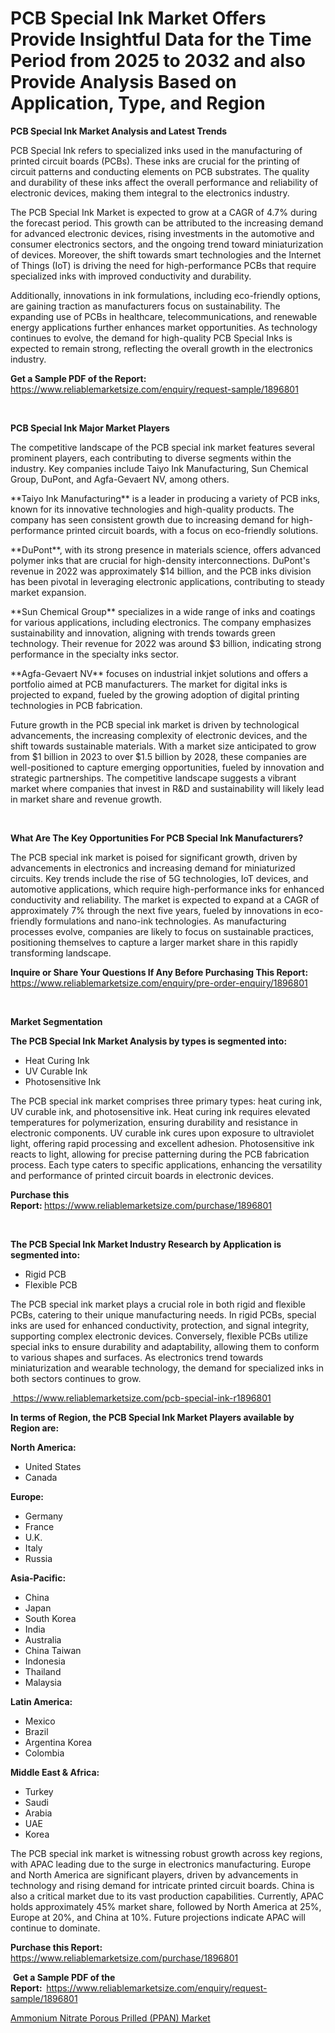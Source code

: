 <p><h1>PCB Special Ink Market Offers Provide Insightful Data for the Time Period from 2025 to 2032 and also Provide Analysis Based on Application, Type, and Region</h1></p><p><strong>PCB Special Ink Market Analysis and Latest Trends</strong></p>
<p><p>PCB Special Ink refers to specialized inks used in the manufacturing of printed circuit boards (PCBs). These inks are crucial for the printing of circuit patterns and conducting elements on PCB substrates. The quality and durability of these inks affect the overall performance and reliability of electronic devices, making them integral to the electronics industry.</p><p>The PCB Special Ink Market is expected to grow at a CAGR of 4.7% during the forecast period. This growth can be attributed to the increasing demand for advanced electronic devices, rising investments in the automotive and consumer electronics sectors, and the ongoing trend toward miniaturization of devices. Moreover, the shift towards smart technologies and the Internet of Things (IoT) is driving the need for high-performance PCBs that require specialized inks with improved conductivity and durability.</p><p>Additionally, innovations in ink formulations, including eco-friendly options, are gaining traction as manufacturers focus on sustainability. The expanding use of PCBs in healthcare, telecommunications, and renewable energy applications further enhances market opportunities. As technology continues to evolve, the demand for high-quality PCB Special Inks is expected to remain strong, reflecting the overall growth in the electronics industry.</p></p>
<p><strong>Get a Sample PDF of the Report:&nbsp;</strong> <a href="https://www.reliablemarketsize.com/enquiry/request-sample/1896801?utm_campaign=2733&utm_medium=2&utm_source=Github&utm_content=ia&utm_term=03042025&utm_id=pcb-special-ink">https://www.reliablemarketsize.com/enquiry/request-sample/1896801</a></p>
<p>&nbsp;</p>
<p><strong>PCB Special Ink Major Market Players</strong></p>
<p><p>The competitive landscape of the PCB special ink market features several prominent players, each contributing to diverse segments within the industry. Key companies include Taiyo Ink Manufacturing, Sun Chemical Group, DuPont, and Agfa-Gevaert NV, among others.</p><p>**Taiyo Ink Manufacturing** is a leader in producing a variety of PCB inks, known for its innovative technologies and high-quality products. The company has seen consistent growth due to increasing demand for high-performance printed circuit boards, with a focus on eco-friendly solutions.</p><p>**DuPont**, with its strong presence in materials science, offers advanced polymer inks that are crucial for high-density interconnections. DuPont's revenue in 2022 was approximately $14 billion, and the PCB inks division has been pivotal in leveraging electronic applications, contributing to steady market expansion.</p><p>**Sun Chemical Group** specializes in a wide range of inks and coatings for various applications, including electronics. The company emphasizes sustainability and innovation, aligning with trends towards green technology. Their revenue for 2022 was around $3 billion, indicating strong performance in the specialty inks sector.</p><p>**Agfa-Gevaert NV** focuses on industrial inkjet solutions and offers a portfolio aimed at PCB manufacturers. The market for digital inks is projected to expand, fueled by the growing adoption of digital printing technologies in PCB fabrication.</p><p>Future growth in the PCB special ink market is driven by technological advancements, the increasing complexity of electronic devices, and the shift towards sustainable materials. With a market size anticipated to grow from $1 billion in 2023 to over $1.5 billion by 2028, these companies are well-positioned to capture emerging opportunities, fueled by innovation and strategic partnerships. The competitive landscape suggests a vibrant market where companies that invest in R&D and sustainability will likely lead in market share and revenue growth.</p></p>
<p>&nbsp;</p>
<p><strong>What Are The Key Opportunities For PCB Special Ink Manufacturers?</strong></p>
<p><p>The PCB special ink market is poised for significant growth, driven by advancements in electronics and increasing demand for miniaturized circuits. Key trends include the rise of 5G technologies, IoT devices, and automotive applications, which require high-performance inks for enhanced conductivity and reliability. The market is expected to expand at a CAGR of approximately 7% through the next five years, fueled by innovations in eco-friendly formulations and nano-ink technologies. As manufacturing processes evolve, companies are likely to focus on sustainable practices, positioning themselves to capture a larger market share in this rapidly transforming landscape.</p></p>
<p><strong>Inquire or Share Your Questions If Any Before Purchasing This Report:</strong> <a href="https://www.reliablemarketsize.com/enquiry/pre-order-enquiry/1896801?utm_campaign=2733&utm_medium=2&utm_source=Github&utm_content=ia&utm_term=03042025&utm_id=pcb-special-ink">https://www.reliablemarketsize.com/enquiry/pre-order-enquiry/1896801</a></p>
<p>&nbsp;</p>
<p><strong>Market Segmentation</strong></p>
<p><strong>The PCB Special Ink Market Analysis by types is segmented into:</strong></p>
<p><ul><li>Heat Curing Ink</li><li>UV Curable Ink</li><li>Photosensitive Ink</li></ul></p>
<p><p>The PCB special ink market comprises three primary types: heat curing ink, UV curable ink, and photosensitive ink. Heat curing ink requires elevated temperatures for polymerization, ensuring durability and resistance in electronic components. UV curable ink cures upon exposure to ultraviolet light, offering rapid processing and excellent adhesion. Photosensitive ink reacts to light, allowing for precise patterning during the PCB fabrication process. Each type caters to specific applications, enhancing the versatility and performance of printed circuit boards in electronic devices.</p></p>
<p><strong>Purchase this Report:&nbsp;</strong><a href="https://www.reliablemarketsize.com/purchase/1896801?utm_campaign=2733&utm_medium=2&utm_source=Github&utm_content=ia&utm_term=03042025&utm_id=pcb-special-ink">https://www.reliablemarketsize.com/purchase/1896801</a></p>
<p>&nbsp;</p>
<p><strong>The PCB Special Ink Market Industry Research by Application is segmented into:</strong></p>
<p><ul><li>Rigid PCB</li><li>Flexible PCB</li></ul></p>
<p><p>The PCB special ink market plays a crucial role in both rigid and flexible PCBs, catering to their unique manufacturing needs. In rigid PCBs, special inks are used for enhanced conductivity, protection, and signal integrity, supporting complex electronic devices. Conversely, flexible PCBs utilize special inks to ensure durability and adaptability, allowing them to conform to various shapes and surfaces. As electronics trend towards miniaturization and wearable technology, the demand for specialized inks in both sectors continues to grow.</p></p>
<p><a href="https://www.reliablemarketsize.com/pcb-special-ink-r1896801?utm_campaign=2733&utm_medium=2&utm_source=Github&utm_content=ia&utm_term=03042025&utm_id=pcb-special-ink">&nbsp;https://www.reliablemarketsize.com/pcb-special-ink-r1896801</a></p>
<p><strong>In terms of Region, the PCB Special Ink Market Players available by Region are:</strong></p>
<p>
    <p> <strong> North America: </strong>
        <ul>
            <li>United States</li>
            <li>Canada</li>
        </ul>
        </p> 
    <p> <strong> Europe: </strong>
        <ul>
            <li>Germany</li>
            <li>France</li>
            <li>U.K.</li>
            <li>Italy</li>
            <li>Russia</li>
        </ul>
        </p> 
    <p> <strong> Asia-Pacific: </strong>
        <ul>
            <li>China</li>
            <li>Japan</li>
            <li>South Korea</li>
            <li>India</li>
            <li>Australia</li>
            <li>China Taiwan</li>
            <li>Indonesia</li>
            <li>Thailand</li>
            <li>Malaysia</li>
        </ul>
        </p> 
    <p> <strong> Latin America: </strong>
        <ul>
            <li>Mexico</li>
            <li>Brazil</li>
            <li>Argentina Korea</li>
            <li>Colombia</li>
        </ul>
        </p> 
    <p> <strong> Middle East & Africa: </strong>
        <ul>
            <li>Turkey</li>
            <li>Saudi</li>
            <li>Arabia</li>
            <li>UAE</li>
            <li>Korea</li>
        </ul>
    </p>
    </p>
<p><p>The PCB special ink market is witnessing robust growth across key regions, with APAC leading due to the surge in electronics manufacturing. Europe and North America are significant players, driven by advancements in technology and rising demand for intricate printed circuit boards. China is also a critical market due to its vast production capabilities. Currently, APAC holds approximately 45% market share, followed by North America at 25%, Europe at 20%, and China at 10%. Future projections indicate APAC will continue to dominate.</p></p>
<p><strong>Purchase this Report: </strong><a href="https://www.reliablemarketsize.com/purchase/1896801?utm_campaign=2733&utm_medium=2&utm_source=Github&utm_content=ia&utm_term=03042025&utm_id=pcb-special-ink">https://www.reliablemarketsize.com/purchase/1896801</a></p>
<p>&nbsp;<strong>Get a Sample PDF of the Report:&nbsp;&nbsp;</strong><a href="https://www.reliablemarketsize.com/enquiry/request-sample/1896801?utm_campaign=2733&utm_medium=2&utm_source=Github&utm_content=ia&utm_term=03042025&utm_id=pcb-special-ink">https://www.reliablemarketsize.com/enquiry/request-sample/1896801</a></p>
<p><strong></strong></p>
<p><p><a href="https://github.com/OlenFleming68/Market-Research-Report-List-1/blob/main/ammonium-nitrate-porous-prilled-ppan-market.md?utm_campaign=2733&utm_medium=2&utm_source=Github&utm_content=ia&utm_term=03042025&utm_id=pcb-special-ink">Ammonium Nitrate Porous Prilled (PPAN) Market</a></p></p>